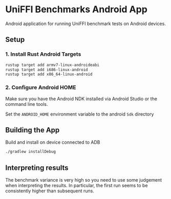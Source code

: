 # UniFFI Benchmarks Android App

Android application for running UniFFI benchmark tests on Android devices.

## Setup

### 1. Install Rust Android Targets

```bash
rustup target add armv7-linux-androideabi
rustup target add i686-linux-android
rustup target add x86_64-linux-android
```

### 2. Configure Android HOME

Make sure you have the Android NDK installed via Android Studio or the command line tools.

Set the `ANDROID_HOME` environment variable to the android `Sdk` directory

## Building the App

Build and install on device connected to ADB

```bash
./gradlew installDebug
```

## Interpreting results

The benchmark variance is very high so you need to use some judgement when interpreting the results.
In particular, the first run seems to be consistently higher than subsequent runs.
